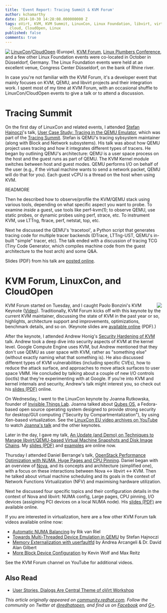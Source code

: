 ```yaml
---
title: 'Event Report: Tracing Summit & KVM Forum'
author: kchamarthy
date: 2014-10-30 14:28:08.000000000 Z
tags: oVirt, KVM, KVM Summit, LinuxCon, Linux Foundation, libvirt, virtualization,
  cloud, CloudOpen, Linux
published: false
comments: true
---
```


<img src="/images/blog/logo_kvmforum_crop.png" align="left">[LinuxCon](http://events.linuxfoundation.org/events/linuxcon-europe)/[CloudOpen](http://events.linuxfoundation.org/events/cloudopen-europe) (Europe), [KVM Forum](http://events.linuxfoundation.org/events/kvm-forum), [Linux Plumbers Conference](http://www.linuxplumbersconf.org/2014/), and a few other Linux Foundation events were co-located in October in Düsseldorf, Germany. The Linux Foundation events were held at an excellent venue, Congress Center Düsseldorf, on the bank of Rhine river. 

In case you're not familiar with the KVM Forum, it's a developer event that mainly focuses on KVM, QEMU, and libvirt projects and their integration work. I spent most of my time at KVM Forum, with an occasional shuffle to LinuxCon/CloudOpen events to give a talk or to attend a discussion.

Tracing Summit
==============
On the first day of LinuxCon and related events, I attended [Stefan Hajnoczi](http://blog.vmsplice.net/)'s talk,  [User Case Study: Tracing in the QEMU Emulator](http://sched.co/1typxjj), which was part of the [Tracing Summit](http://tracingsummit.org/wiki/TracingSummit2014). Stefan is QEMU's tracing sybsystem maintainer (along with Block and Network subsystems). His talk was about how QEMU project uses tracing and how it integrates different types of tracers. He began by outlining QEMU's architecture: QEMU is a user space process on the host and the guest runs as part of QEMU. The KVM Kernel module switches between host and guest modes. QEMU performs I/O on behalf of the user (e.g., if the virtual machine wants to send a network packet, QEMU will do that for you). Each guest vCPU is a thread on the host when using KVM.

READMORE

Then he described how to observe/profile the KVM/QEMU stack using various tools, depending on what specific aspect you want to probe. To examine _inside_ a guest, use tools like perf-kvm(1); to observe QEMU, use static probes, or dynamic probes using perf, strace, etc. To instrument KVM, use LTTng, ftrace, perf, netstat, top, etc.

Next he discussed the QEMU's 'tracetool', a Python script that generates tracing code for multiple tracer backends (DTrace, LTTng-UST, QEMU's in-built "simple" tracer, etc). The talk ended with a discussion of tracing TCG (Tiny Code Generator, which compiles machine code from the guest architecture to the host arch) and some Q&A.

Slides (PDF) from his talk are [posted online](http://vmsplice.net/~stefan/stefanha-tracing-summit-2014.pdf). 

KVM Forum, LinuxCon, and CloudOpen
============================
<img src="/images/blog/logo-kvmforum.png" align="right"> KVM Forum started on Tuesday, and I caught Paolo Bonzini's KVM Keynote ([Video](http://www.youtube.com/watch?v=7aA7FQAbHsE)). Traditionally, KVM Forum kicks off with this keynote by the current KVM maintainer, discussing the state of KVM in the past year or so, highlights, architecture support and improvements, optimizations, benchmark details, and so on. (Keynote slides are [available online](http://events.linuxfoundation.org/sites/events/files/slides/kvmforum14-kvm.pdf) (PDF).)

After the keynote, I attended Andrew Honig's [Security Hardening of KVM](http://sched.co/1zF98ZT) talk. Andrew took a deep dive into security aspects of KVM at the kernel level. Google Compute Engine uses KVM, but Andrew mentioned that they don't use QEMU as user space with KVM, rather as "something else" (without exactly naming what that something is). He also discussed different types of KVM vulnerabilities (including specific CVEs), how to reduce the attack surface, and approaches to move attack surfaces to user space VMM. He concluded by talking about a couple of new I/O controls (ioctls) that they're experimenting with at Google.
If you're into KVM and kernel internals and security, Andrew's talk might interest you, so check out his [slides (PDF)](http://events.linuxfoundation.org/sites/events/files/slides/KVM%20Hardening.pdf) online.

On Wednesday, I went to the LinuxCon keynote by Joanna Rutkowska, founder of [Invisible Things Lab](http://invisiblethingslab.com/itl/Welcome.html). Joanna talked about [Qubes OS](https://qubes-os.org/), a Fedora-based open source operating system designed to provide strong security for desktop/GUI computing ("Security by Compartmentalization"), by using Xen-based virtualization. See the [LinuxCon EU video archives on YouTube](http://www.youtube.com/user/TheLinuxFoundation/videos) to watch [Joanna's talk](http://youtu.be/CqONg8w5nkw?list=UUfX55Sx5hEFjoC3cNs6mCUQ) and the other keynotes. 

Later in the day, I gave my talk, [An Update (and Demo) on Techniques to Manage libvirt/QEMU-based Virtual Machine Snapshots and Disk Image Chains](http://sched.co/1rhLUul). My [slides (PDF)](http://events.linuxfoundation.org/sites/events/files/slides/Update-on-QEMU-and-libvirt-snapshots-disk-image-chains-CloudOpen-Eu-2014.pdf) and [examples](https://kashyapc.fedorapeople.org/virt/lcco-2014/examples/) are online now.

Thursday I attended Daniel Berrange's talk, [OpenStack Performance Optimization with NUMA, Huge Pages and CPU Pinning](http://youtu.be/rqMc9DqtMfs). Daniel began with an overview of [Nova](https://wiki.openstack.org/wiki/Nova), and its concepts and architecture (simplified one), with a focus on these interactions between Nova <-> libvirt <-> KVM. Then he talked about virtual machine scheduling and its goals in the context of Network Functions Virtualization (NFV) and maximising hardware utilization. 

Next he discussed four specific topics and their configuration details in the context of Nova and libvirt: NUMA config, Large pages, CPU pinning, I/O devices (assigining PCI devices on a local NUMA node). His [slides (PDF)](http://people.redhat.com/berrange/kvm-forum-2014/kvm-forum-2014-openstack-perf.pdf) are available online.

If you are interested in virtualization, here are a few other KVM Forum talk videos available online now:

* [Automatic NUMA Balancing](http://youtu.be/mjVw_oe1hEA) by Rik van Riel
* [Towards Multi-Threaded Device Emulation in QEMU](http://youtu.be/KVD9FVlbqmY) by Stefan Hajnoczi
* [Memory Externalization with userfaultfd](http://youtu.be/pC8cWWRVSPw) by Andrea Arcangeli & Dr. David Alan Gilbert
* [More Block Device Configuration](http://youtu.be/VYGSD0aK2mk) by Kevin Wolf and Max Reitz

See the KVM Forum channel on YouTube for additional videos.

## Also Read
* [User Stories, Dialogs Are Central Theme of oVirt Workshop](http://community.redhat.com/blog/2014/10/ovirt-workshop-2014/)

*This article originally appeared on [community.redhat.com](http://community.redhat.com/). Follow the community on Twitter at [@redhatopen](https://twitter.com/redhatopen), and find us on [Facebook](https://www.facebook.com/redhatopen) and [G+](https://plus.google.com/u/0/b/113258037797946990391/113258037797946990391/posts).*